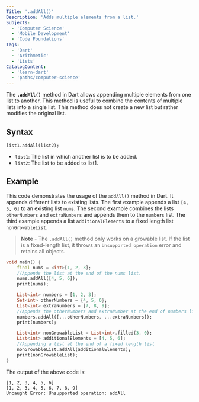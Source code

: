 ```yaml
---
Title: '.addAll()'
Description: 'Adds multiple elements from a list.'
Subjects:
  - 'Computer Science'
  - 'Mobile Development'
  - 'Code Foundations'
Tags:
  - 'Dart'
  - 'Arithmetic'
  - 'Lists'
CatalogContent:
  - 'learn-dart'
  - 'paths/computer-science'
---
```


The **`.addAll()`** method in Dart allows appending multiple elements from one list to another. This method is useful to combine the contents of multiple lists into a single list. This method does not create a new list but rather modifies the original list.


## Syntax

```pseudo
list1.addAll(list2);
```

- `list1`: The list in which another list is to be added.
- `list2`: The list to be added to list1.

## Example

This code demonstrates the usage of the `addAll()` method in Dart. It appends different lists to existing lists. The first example appends a list `[4, 5, 6]` to an existing list `nums`. The second example combines the lists `otherNumbers` and `extraNumbers` and appends them to the `numbers` list. The third example appends a list `additionalElements` to a fixed length list `nonGrowableList`.

> **Note** - The `.addAll()` method only works on a growable list. If the list is a fixed-length list, it throws an `Unsupported operation` error and retains all objects.


```dart
void main() {
    final nums = <int>[1, 2, 3];
    //Appends the list at the end of the nums list.
    nums.addAll([4, 5, 6]);
    print(nums);

    List<int> numbers = [1, 2, 3];
    Set<int> otherNumbers = {4, 5, 6};
    List<int> extraNumbers = [7, 8, 9];
    //Appends the otherNumbers and extraNumber at the end of numbers list.
    numbers.addAll([...otherNumbers, ...extraNumbers]);
    print(numbers);

    List<int> nonGrowableList = List<int>.filled(3, 0);
    List<int> additionalElements = [4, 5, 6];
    //Appending a list at the end of a fixed length list
    nonGrowableList.addAll(additionalElements);
    print(nonGrowableList);
}
```

The output of the above code is:

```shell
[1, 2, 3, 4, 5, 6]
[1, 2, 3, 4, 5, 6, 7, 8, 9]
Uncaught Error: Unsupported operation: addAll
```
